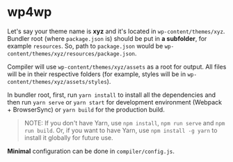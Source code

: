 # wp4wp

Let's say your theme name is **xyz** and it's located in `wp-content/themes/xyz`. Bundler root (where `package.json` is) should be put in **a subfolder**, for example `resources`. So, path to `package.json` would be `wp-content/themes/xyz/resources/package.json`.

Compiler will use `wp-content/themes/xyz/assets` as a root for output. All files will be in their respective folders (for example, styles will be in `wp-content/themes/xyz/assets/styles`).

In bundler root, first, run `yarn install` to install all the dependencies and then run `yarn serve` or `yarn start` for development environment (Webpack + BrowserSync) or `yarn build` for the production build.

> NOTE: If you don't have Yarn, use `npm install`, `npm run serve` and `npm run build`. Or, if you want to have Yarn, use `npm install -g yarn` to install it globally for future use.

**Minimal** configuration can be done in `compiler/config.js`.
